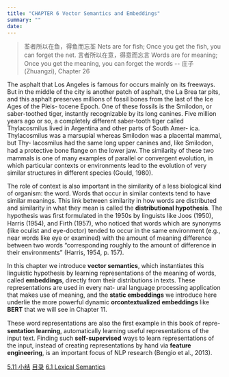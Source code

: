 ```yaml
---
title: "CHAPTER 6 Vector Semantics and Embeddings"
summary: ""
date: 
---
```


> 荃者所以在鱼，得鱼而忘荃 Nets are for ﬁsh;
> Once you get the ﬁsh, you can forget the net.
> 言者所以在意，得意而忘言 Words are for meaning;
> Once you get the meaning, you can forget the words
> -- 庄子(Zhuangzi), Chapter 26

The asphalt that Los Angeles is famous for occurs mainly on its freeways. But
in the middle of the city is another patch of asphalt, the La Brea tar pits, and this
asphalt preserves millions of fossil bones from the last of the Ice Ages of the Pleis-
tocene Epoch. One of these fossils is the Smilodon, or saber-toothed tiger, instantly
recognizable by its long canines. Five million years ago or so, a completely different
saber-tooth tiger called Thylacosmilus lived
in Argentina and other parts of South Amer-
ica. Thylacosmilus was a marsupial whereas
Smilodon was a placental mammal, but Thy-
lacosmilus had the same long upper canines
and, like Smilodon, had a protective bone
ﬂange on the lower jaw. The similarity of
these two mammals is one of many examples
of parallel or convergent evolution, in which particular contexts or environments
lead to the evolution of very similar structures in different species (Gould, 1980).

The role of context is also important in the similarity of a less biological kind
of organism: the word. Words that occur in similar contexts tend to have similar
meanings. This link between similarity in how words are distributed and similarity
in what they mean is called the **distributional hypothesis**. The hypothesis was
ﬁrst formulated in the 1950s by linguists like Joos (1950), Harris (1954), and Firth
(1957), who noticed that words which are synonyms (like oculist and eye-doctor)
tended to occur in the same environment (e.g., near words like eye or examined)
with the amount of meaning difference between two words “corresponding roughly
to the amount of difference in their environments” (Harris, 1954, p. 157).

In this chapter we introduce **vector semantics**, which instantiates this linguistic
hypothesis by learning representations of the meaning of words, called **embeddings**,
directly from their distributions in texts. These representations are used in every nat-
ural language processing application that makes use of meaning, and the **static embeddings**
we introduce here underlie the more powerful dynamic **orcontextualized embeddings**
like **BERT** that we will see in Chapter 11.

These word representations are also the ﬁrst example in this book of repre-
**sentation learning**, automatically learning useful representations of the input text.
Finding such **self-supervised** ways to learn representations of the input, instead of
creating representations by hand via **feature engineering**, is an important focus of
NLP research (Bengio et al., 2013).


<nav class="pagination justify-content-between">
<a href="../ch5-11">5.11 小结</a>
<a href="../">目录</a>
<a href="../ch6-01">6.1 Lexical Semantics</a>
</nav>

